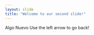 ```yaml
---
layout: slide
title: "Welcome to our second slide!"
---
```

Algo Nuevo
Use the left arrow to go back!
